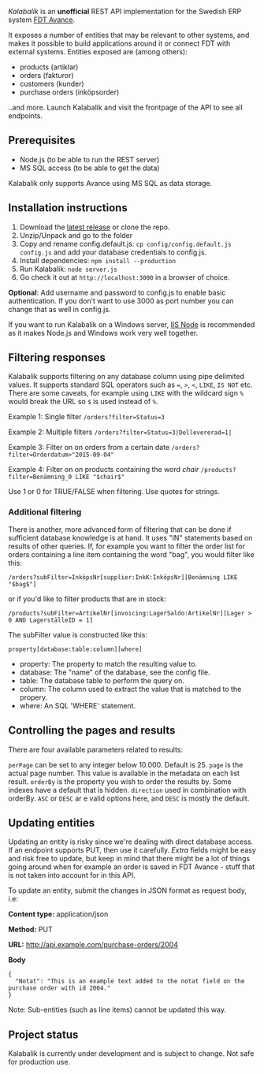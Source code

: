 _Kalabalik_ is an **unofficial** REST API implementation for the Swedish ERP system [FDT Avance](http://fdt.se/affarssystem/).

It exposes a number of entities that may be relevant to other systems, and makes it possible to build applications around it or connect FDT with external systems. Entities exposed are (among others):

- products (artiklar)
- orders (fakturor)
- customers (kunder)
- purchase orders (inköpsorder)

..and more. Launch Kalabalik and visit the frontpage of the API to see all endpoints.

## Prerequisites

- Node.js (to be able to run the REST server)
- MS SQL access (to be able to get the data)

Kalabalik only supports Avance using MS SQL as data storage.

## Installation instructions

1. Download the [latest release](https://github.com/olssongerthel/Kalabalik/releases) or clone the repo.
2. Unzip/Unpack and go to the folder
3. Copy and rename config.default.js: `cp config/config.default.js config.js` and add your database credentials to config.js.
4. Install dependencies: `npm install --production`
5. Run Kalabalik: `node server.js`
6. Go check it out at `http://localhost:3000` in a browser of choice.

**Optional**: Add username and password to config.js to enable basic authentication. If you don’t want to use 3000 as port number you can change that as well in config.js.

If you want to run Kalabalik on a Windows server, [IIS Node](https://github.com/tjanczuk/iisnode) is recommended as it makes Node.js and Windows work very well together.

## Filtering responses
Kalabalik supports filtering on any database column using pipe delimited values. It supports standard SQL operators such as `=`, `>`, `<`, `LIKE`, `IS NOT` etc. There are some caveats, for example using `LIKE` with the wildcard sign `%` would break the URL so `$` is used instead of `%`.

Example 1: Single filter
`/orders?filter=Status=3`

Example 2: Multiple filters
`/orders?filter=Status=3|Dellevererad=1|`

Example 3: Filter on on orders from a certain date
`/orders?filter=Orderdatum>"2015-09-04"`

Example 4: Filter on on products containing the word _chair_
`/products?filter=Benämning_0 LIKE "$chair$"`

Use 1 or 0 for TRUE/FALSE when filtering. Use quotes for strings.

### Additional filtering

There is another, more advanced form of filtering that can be done if sufficient database knowledge is at hand. It uses "IN" statements based on results of other queries. If, for example you want to filter the order list for orders containing a line item containing the word "bag", you would filter like this:

`/orders?subFilter=InköpsNr[supplier:InkK:InköpsNr][Benämning LIKE "$bag$"]`

or if you'd like to filter products that are in stock:

`/products?subFilter=ArtikelNr[invoicing:LagerSaldo:ArtikelNr][Lager > 0 AND LagerställeID = 1]`

The subFilter value is constructed like this:

`property[database:table:column][where]`

- property: The property to match the resulting value to.
- database: The "name" of the database, see the config file.
- table: The database table to perform the query on.
- column: The column used to extract the value that is matched to the propery.
- where: An SQL 'WHERE' statement.

## Controlling the pages and results

There are four available parameters related to results:

`perPage` can be set to any integer below 10.000. Default is 25.
`page` is the actual page number. This value is available in the metadata on each list result.
`orderBy` is the property you wish to order the results by. Some indexes have a default that is hidden.
`direction` used in combination with orderBy. `ASC` or `DESC` ar e valid options here, and `DESC` is mostly the default.

## Updating entities

Updating an entity is risky since we're dealing with direct database access. If an endpoint supports PUT, then use it carefully. *Extra* fields might be easy and risk free to update, but keep in mind that there might be a lot of things going around when for example an order is saved in FDT Avance - stuff that is not taken into account for in this API.

To update an entity, submit the changes in JSON format as request body, i.e:

**Content type:** application/json

**Method:** PUT

**URL:** http://api.example.com/purchase-orders/2004

**Body**
```
{
  "Notat": "This is an example text added to the notat field on the purchase order with id 2004."
}
```
Note: Sub-entities (such as line items) cannot be updated this way.

## Project status

Kalabalik is currently under development and is subject to change. Not safe for production use.
